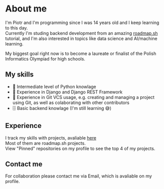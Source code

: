 # About me
I'm Piotr and I'm programming since I was 14 years old and I keep learning to this day. \
Currently I'm studing backend development from an amazing [roadmap.sh](https://roadmap.sh/backend) tutorial, and I'm also interested in topics like data science and AI/machine learning.

My biggest goal right now is to become a laureate or finalist of the Polish Informatics Olympiad for high schools.

## My skills
- 🐍 Intermediate level of Python knowlage
- 🤠 Experience in Django and Django REST Framework
- 📁 Experience in Git VCS usage, e.g. creating and managing a project using Git, as well as colaborating with other contributors
- 🗄️ Basic backend knowlage (I'm still learning 😅)

## Experience
I track my skills with projects, avaliable [here](https://github.com/piotr-czarnecki07?tab=repositories) \
Most of them are roadmap.sh projects. \
View "Pinned" repositories on my profile to see the top 4 of my projects.

## Contact me
For collaboration please contact me via Email, which is avaliable on my profile.

<!--[![Anurag's GitHub stats](https://github-readme-stats.vercel.app/api?username=piotr-czarnecki07)](https://github.com/anuraghazra/github-readme-stats)-->

